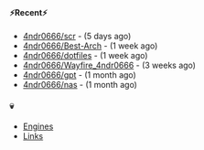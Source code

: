 #### ⚡Recent⚡

- [4ndr0666/scr](https://github.com/4ndr0666/scr) - (5 days ago)
- [4ndr0666/Best-Arch](https://github.com/4ndr0666/Best-Arch) - (1 week ago)
- [4ndr0666/dotfiles](https://github.com/4ndr0666/dotfiles) - (1 week ago)
- [4ndr0666/Wayfire_4ndr0666](https://github.com/4ndr0666/Wayfire_4ndr0666) - (3 weeks ago)
- [4ndr0666/gpt](https://github.com/4ndr0666/gpt) - (1 month ago)
- [4ndr0666/nas](https://github.com/4ndr0666/nas) - (1 month ago)

#### 💀
- [Engines](https://github.com/hoothin/SearchJumper/discussions/73)
- [Links](https://github.com/4ndr0666/Links/blob/main/README.md)

